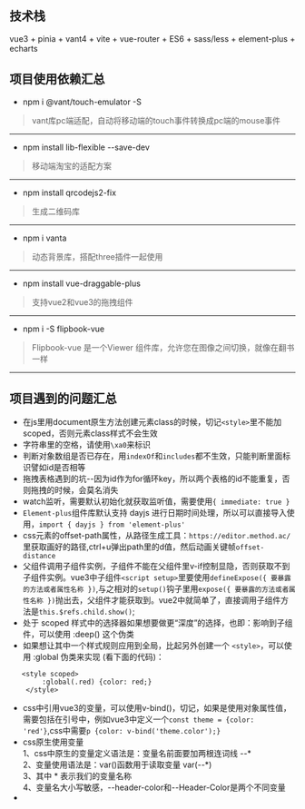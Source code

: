<!--
 * @Author: 李一 yi_li_neu@neusoft.com
 * @Date: 2023-11-27 09:02:31
 * @LastEditors: liyi19881112 71474753+liyi19881112@users.noreply.github.com
 * @LastEditTime: 2023-12-25 15:30:45
 * @FilePath: \year-report\README.md
 * @Description: 笔记汇总
-->
## 技术栈
vue3 + pinia + vant4 + vite + vue-router + ES6 + sass/less + element-plus + echarts

## 项目使用依赖汇总
- npm i @vant/touch-emulator -S
> vant库pc端适配，自动将移动端的touch事件转换成pc端的mouse事件

***

- npm install lib-flexible --save-dev
> 移动端淘宝的适配方案

***

- npm install qrcodejs2-fix
> 生成二维码库

***

- npm i vanta
> 动态背景库，搭配three插件一起使用

***

- npm install vue-draggable-plus
> 支持vue2和vue3的拖拽组件

***

- npm i -S flipbook-vue
> Flipbook-vue 是一个Viewer 组件库，允许您在图像之间切换，就像在翻书一样

***

## 项目遇到的问题汇总
- 在js里用document原生方法创建元素class的时候，切记`<style>`里不能加scoped，否则元素class样式不会生效
- 字符串里的空格，请使用`\xa0`来标识
- 判断对象数组是否已存在，用`indexOf`和`includes`都不生效，只能判断里面标识譬如id是否相等
- 拖拽表格遇到的坑--因为id作为for循环key，所以两个表格的id不能重复，否则拖拽的时候，会莫名消失
- watch监听，需要默认初始化就获取监听值，需要使用`{ immediate: true }`
- `Element-plus`组件库默认支持 dayjs 进行日期时间处理，所以可以直接导入使用，`import { dayjs } from 'element-plus'`
- css元素的offset-path属性，从路径生成工具：`https://editor.method.ac/`里获取画好的路径,ctrl+u弹出path里的d值，然后动画关键帧`offset-distance`
- 父组件调用子组件实例，子组件不能在父组件里v-if控制显隐，否则获取不到子组件实例。vue3中子组件`<script setup>`里要使用`defineExpose({ 要暴露的方法或者属性名称 })`,与之相对的`setup()`钩子里用`expose({ 要暴露的方法或者属性名称 })`抛出去，父组件才能获取到。vue2中就简单了，直接调用子组件方法是`this.$refs.child.show()`;
- 处于 scoped 样式中的选择器如果想要做更“深度”的选择，也即：影响到子组件，可以使用 :deep() 这个伪类
- 如果想让其中一个样式规则应用到全局，比起另外创建一个 `<style>`，可以使用 :global 伪类来实现 (看下面的代码)： 
``` 
   <style scoped>
        :global(.red) {color: red;}
    </style>
```
- css中引用vue3的变量，可以使用v-bind()，切记，如果是使用对象属性值，需要包括在引号中，例如vue3中定义一个`const theme = {color: 'red'}`,css中需要`p {color: v-bind('theme.color');}`
- css原生使用变量   
    1、css中原生的变量定义语法是：变量名前面要加两根连词线 --*  
    2、变量使用语法是：var()函数用于读取变量 var(--*)   
    3、其中 * 表示我们的变量名称    
    4、变量名大小写敏感，--header-color和--Header-Color是两个不同变量   
- 